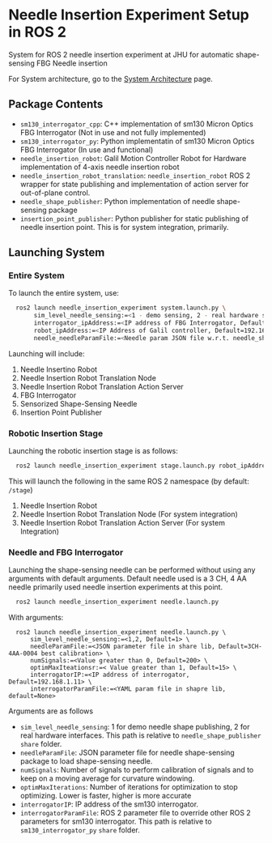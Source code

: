 # Needle Insertion Experiment Setup in ROS 2
System for ROS 2 needle insertion experiment at JHU for automatic shape-sensing FBG Needle insertion

For System architecture, go to the [System Architecture](docs/index.md) page.

## Package Contents
* `sm130_interrogator_cpp`: C++ implementation of sm130 Micron Optics FBG Interrogator (Not in use and not fully implemented)
* `sm130_interrogator_py`: Python implementatin of sm130 Micron Optics FBG Interrogator (In use and functional)
* `needle_insertion_robot`: Galil Motion Controller Robot for Hardware implementation of 4-axis needle insertion robot
* `needle_insertion_robot_translation`: `needle_insertion_robot` ROS 2 wrapper for state publishing and implementation of action server for out-of-plane control.
* `needle_shape_publisher`: Python implementation of needle shape-sensing package
* `insertion_point_publisher`: Python publisher for static publishing of needle insertion point. This is for system integration, primarily.

## Launching System
### Entire System
To launch the entire system, use:
```bash
  ros2 launch needle_insertion_experiment system.launch.py \
       sim_level_needle_sensing:=<1 - demo sensing, 2 - real hardware sensing, Default=1> \
       interrogator_ipAddress:=<IP address of FBG Interrogator, Default=192.168.1.11> \
       robot_ipAddress:=<IP Address of Galil controller, Default=192.168.1.201> \
       needle_needleParamFile:=<Needle param JSON file w.r.t. needle_shape_publisher share/config file, Default=3CH-4AA best calibration JSON file> \
```
Launching will include:
1. Needle Insertino Robot
2. Needle Insertion Robot Translation Node
3. Needle Insertion Robot Translation Action Server
4. FBG Interrogator
5. Sensorized Shape-Sensing Needle
6. Insertion Point Publisher

### Robotic Insertion Stage
Launching the robotic insertion stage is as follows:
```bash
  ros2 launch needle_insertion_experiment stage.launch.py robot_ipAddress:=<IP Address of Galil Controller>
```
This will launch the following in the same ROS 2 namespace (by default: `/stage`)
1. Needle Insertion Robot
2. Needle Insertion Robot Translation Node (For system integration)
3. Needle Insertion Robot Translation Action Server (For system Integration) 

### Needle and FBG Interrogator
Launching the shape-sensing needle can be performed without using any arguments with default arguments. 
Default needle used is a 3 CH, 4 AA needle primarily used needle insertion experiments at this point. 
```bash
  ros2 launch needle_insertion_experiment needle.launch.py
```
With arguments: 
```
  ros2 launch needle_insertion_experiment needle.launch.py \
      sim_level_needle_sensing:=<1,2, Default=1> \
      needleParamFile:=<JSON parameter file in share lib, Default=3CH-4AA-0004 best calibration> \
      numSignals:=<Value greater than 0, Default=200> \ 
      optimMaxIteationsr:=< Value greater than 1, Default=15> \
      interrogatorIP:=<IP address of interrogator, Default=192.168.1.11> \
      interrogatorParamFile:=<YAML param file in shapre lib, default=None>
```
Arguments are as follows
* `sim_level_needle_sensing`: 1 for demo needle shape publishing, 2 for real hardware interfaces. This path is relative to `needle_shape_publisher` `share` folder.
* `needleParamFile`: JSON parameter file for needle shape-sensing package to load shape-sensing needle.
* `numSignals`: Number of signals to perform calibration of signals and to keep on a moving average for curvature windowing.
* `optimMaxIterations`: Number of iterations for optimization to stop optimizing. Lower is faster, higher is more accurate
* `interrogatorIP`: IP address of the sm130 interrogator. 
* `interrogatorParamFile`: ROS 2 parameter file to override other ROS 2 parameters for sm130 interrogator. This path is relative to `sm130_interrogator_py` `share` folder.
